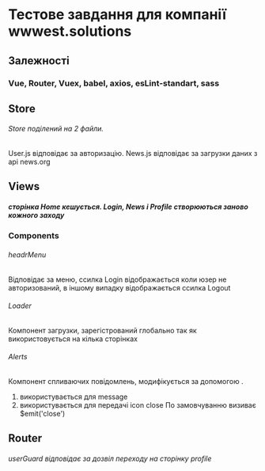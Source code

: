 
# Тестове завдання для компанії wwwest.solutions

## Залежності
### Vue, Router, Vuex, babel, axios, esLint-standart, sass

## Store
###### Store поділений на 2 файли.

User.js відповідає за авторизацію.
News.js відповідає за загрузки даних з api news.org

## Views
##### сторінка Home кешується. Login, News і Profile створюються заново кожного заходу

### Components

###### headrMenu
Відповідає за меню, ссилка Login відображається коли юзер не авторизований, в іншому випадку відображається ссилка Logout

###### Loader
Компонент загрузки, зарегістрований глобально так як використовується на кілька сторінках

###### Alerts
Компонент спливаючих повідомлень, модифікується за допомогою <slot>.
1. <slot> використувається для message
2. <slot> використувається для передачі icon close
По замовчуванню визиває $emit('close')

## Router 
###### userGuard відповідає за дозвіл переходу на сторінку profile



